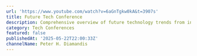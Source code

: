 ```yaml
---
url: 'https://www.youtube.com/watch?v=6aGnTgkw0kA&t=3907s'
title: Future Tech Conference
description: Comprehensive overview of future technology trends from industry leaders.
category: Tech Conferences
featured: false
publishedAt: '2025-05-22T22:00:33Z'
channelName: Peter H. Diamandis
---
```


